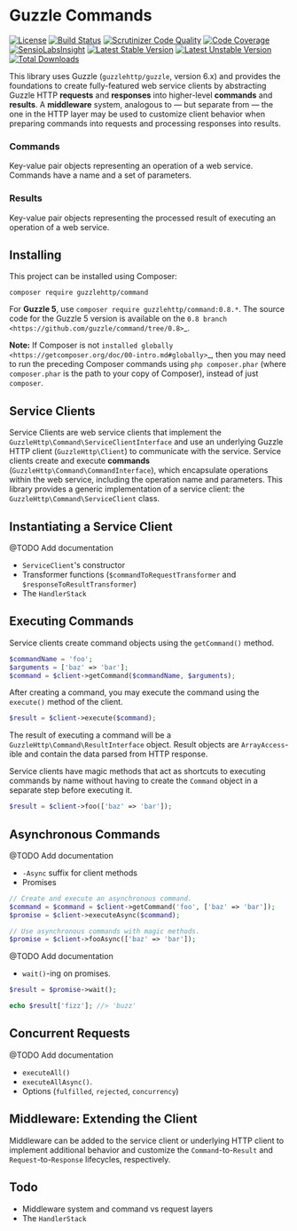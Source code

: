 # Guzzle Commands

[![License](https://poser.pugx.org/guzzlehttp/command/license)](https://packagist.org/packages/guzzlehttp/command)
[![Build Status](https://travis-ci.org/guzzle/command.svg?branch=master)](https://travis-ci.org/guzzle/command)
[![Scrutinizer Code Quality](https://scrutinizer-ci.com/g/guzzle/command/badges/quality-score.png?b=master)](https://scrutinizer-ci.com/g/guzzle/command/?branch=master)
[![Code Coverage](https://scrutinizer-ci.com/g/guzzle/command/badges/coverage.png?b=master)](https://scrutinizer-ci.com/g/guzzle/command/?branch=master)
[![SensioLabsInsight](https://insight.sensiolabs.com/projects/7a93338e-50cd-42f7-9299-17c44d92148f/mini.png)](https://insight.sensiolabs.com/projects/7a93338e-50cd-42f7-9299-17c44d92148f)
[![Latest Stable Version](https://poser.pugx.org/guzzlehttp/command/v/stable)](https://packagist.org/packages/guzzlehttp/command)
[![Latest Unstable Version](https://poser.pugx.org/guzzlehttp/command/v/unstable)](https://packagist.org/packages/guzzlehttp/command)
[![Total Downloads](https://poser.pugx.org/guzzlehttp/command/downloads)](https://packagist.org/packages/guzzlehttp/command)

This library uses Guzzle (``guzzlehttp/guzzle``, version 6.x) and provides the foundations to create fully-featured web
service clients by abstracting Guzzle HTTP **requests** and **responses** into higher-level **commands** and
**results**. A **middleware** system, analogous to — but separate from — the one in the HTTP layer may be used to
customize client behavior when preparing commands into requests and processing responses into results.

### Commands

Key-value pair objects representing an operation of a web service. Commands have a name and a set of parameters.

### Results

Key-value pair objects representing the processed result of executing an operation of a web service.

## Installing

This project can be installed using Composer:

``composer require guzzlehttp/command``

For **Guzzle 5**, use ``composer require guzzlehttp/command:0.8.*``. The source code for the Guzzle 5 version is
available on the
`0.8 branch <https://github.com/guzzle/command/tree/0.8>`_.

**Note:** If Composer is not
`installed globally <https://getcomposer.org/doc/00-intro.md#globally>`_, then you may need to run the preceding
Composer commands using
``php composer.phar`` (where ``composer.phar`` is the path to your copy of Composer), instead of just ``composer``.

## Service Clients

Service Clients are web service clients that implement the
``GuzzleHttp\Command\ServiceClientInterface`` and use an underlying Guzzle HTTP client (``GuzzleHttp\Client``) to
communicate with the service. Service clients create and execute **commands** (``GuzzleHttp\Command\CommandInterface``),
which encapsulate operations within the web service, including the operation name and parameters. This library provides
a generic implementation of a service client: the ``GuzzleHttp\Command\ServiceClient`` class.

## Instantiating a Service Client

@TODO Add documentation

* ``ServiceClient``'s constructor
* Transformer functions (``$commandToRequestTransformer`` and ``$responseToResultTransformer``)
* The ``HandlerStack``

## Executing Commands

Service clients create command objects using the ``getCommand()`` method.

```php
$commandName = 'foo';
$arguments = ['baz' => 'bar'];
$command = $client->getCommand($commandName, $arguments);

```

After creating a command, you may execute the command using the ``execute()``
method of the client.

```php
$result = $client->execute($command);
```

The result of executing a command will be a ``GuzzleHttp\Command\ResultInterface``
object. Result objects are ``ArrayAccess``-ible and contain the data parsed from HTTP response.

Service clients have magic methods that act as shortcuts to executing commands by name without having to create
the ``Command`` object in a separate step before executing it.

```php
$result = $client->foo(['baz' => 'bar']);
```

## Asynchronous Commands

@TODO Add documentation

* ``-Async`` suffix for client methods
* Promises

```php
// Create and execute an asynchronous command.
$command = $command = $client->getCommand('foo', ['baz' => 'bar']);
$promise = $client->executeAsync($command);

// Use asynchronous commands with magic methods.
$promise = $client->fooAsync(['baz' => 'bar']);
```

@TODO Add documentation

* ``wait()``-ing on promises.

```php
$result = $promise->wait();

echo $result['fizz']; //> 'buzz' 
```

## Concurrent Requests

@TODO Add documentation

* ``executeAll()``
* ``executeAllAsync()``.
* Options (``fulfilled``, ``rejected``, ``concurrency``)

## Middleware: Extending the Client

Middleware can be added to the service client or underlying HTTP client to implement additional behavior and customize
the ``Command``-to-``Result`` and
``Request``-to-``Response`` lifecycles, respectively.

## Todo

* Middleware system and command vs request layers
* The ``HandlerStack``

